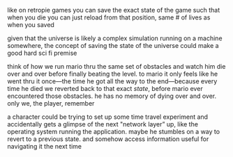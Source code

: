 like on retropie games you can save the exact state of the game such that when you die you can just reload from that position, same # of lives as when you saved

given that the universe is likely a complex simulation running on a machine somewhere, the concept of saving the state of the universe could make a good hard sci fi premise

think of how we run mario thru the same set of obstacles and watch him die over and over before finally beating the level. to mario it only feels like he went thru it once—the time he got all the way to the end—because every time he died we reverted back to that exact _state_, before mario ever encountered those obstacles. he has no memory of dying over and over. only we, the player, remember

a character could be trying to set up some time travel experiment and accidentally gets a glimpse of the next "network layer” up, like the operating system running the application. maybe he stumbles on a way to revert to a previous state. and somehow access information useful for navigating it the next time